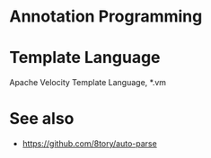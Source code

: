 # Annotation Programming

# Template Language

Apache Velocity Template Language, *.vm

# See also

* https://github.com/8tory/auto-parse